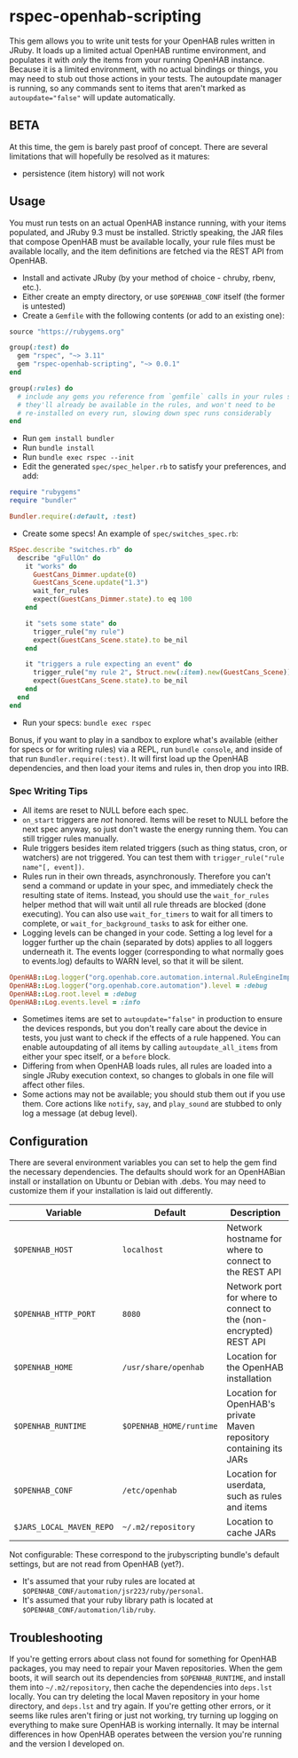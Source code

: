 # rspec-openhab-scripting

This gem allows you to write unit tests for your OpenHAB rules written in
JRuby. It loads up a limited actual OpenHAB runtime environment, and populates
it with _only_ the items from your running OpenHAB instance. Because it is
a limited environment, with no actual bindings or things, you may need to stub
out those actions in your tests. The autoupdate manager is running, so any
commands sent to items that aren't marked as `autoupdate="false"` will update
automatically.

## BETA

At this time, the gem is barely past proof of concept. There are several
limitations that will hopefully be resolved as it matures:
 * persistence (item history) will not work

## Usage

You must run tests on an actual OpenHAB instance running, with your items
populated, and JRuby 9.3 must be installed. Strictly speaking, the JAR files
that compose OpenHAB must be available locally, your rule files must be
available locally, and the item definitions are fetched via the REST API from
OpenHAB.

 * Install and activate JRuby (by your method of choice - chruby, rbenv, etc.).
 * Either create an empty directory, or use `$OPENHAB_CONF` itself (the former
   is untested)
 * Create a `Gemfile` with the following contents (or add to an existing one):
```ruby
source "https://rubygems.org"

group(:test) do
  gem "rspec", "~> 3.11"
  gem "rspec-openhab-scripting", "~> 0.0.1"
end

group(:rules) do
  # include any gems you reference from `gemfile` calls in your rules so that
  # they'll already be available in the rules, and won't need to be
  # re-installed on every run, slowing down spec runs considerably
end
```
 * Run `gem install bundler`
 * Run `bundle install`
 * Run `bundle exec rspec --init`
 * Edit the generated `spec/spec_helper.rb` to satisfy your preferences, and
 add:
```ruby
require "rubygems"
require "bundler"

Bundler.require(:default, :test)
```
 * Create some specs! An example of `spec/switches_spec.rb`:
```ruby
RSpec.describe "switches.rb" do
  describe "gFullOn" do
    it "works" do
      GuestCans_Dimmer.update(0)
      GuestCans_Scene.update("1.3")
      wait_for_rules
      expect(GuestCans_Dimmer.state).to eq 100
    end

    it "sets some state" do
      trigger_rule("my rule")
      expect(GuestCans_Scene.state).to be_nil
    end

    it "triggers a rule expecting an event" do
      trigger_rule("my rule 2", Struct.new(:item).new(GuestCans_Scene))
      expect(GuestCans_Scene.state).to be_nil
    end
  end
end
```
 * Run your specs: `bundle exec rspec`

Bonus, if you want to play in a sandbox to explore what's available (either for
specs or for writing rules) via a REPL, run `bundle console`, and inside of that
run `Bundler.require(:test)`. It will first load up the OpenHAB dependencies,
and then load your items and rules in, then drop you into IRB.

### Spec Writing Tips

 * All items are reset to NULL before each spec.
 * `on_start` triggers are _not_ honored. Items will be reset to NULL before
   the next spec anyway, so just don't waste the energy running them. You
   can still trigger rules manually.
 * Rule triggers besides item related triggers (such as
   thing status, cron, or watchers) are not triggered. You can test them with
   `trigger_rule("rule name"[, event])`.
 * Rules run in their own threads, asynchronously. Therefore you can't
   send a command or update in your spec, and immediately check the
   resulting state of items. Instead, you should use the `wait_for_rules`
   helper method that will wait until all rule threads are blocked (done
   executing). You can also use `wait_for_timers` to wait for all timers
   to complete, or `wait_for_background_tasks` to ask for either one.
 * Logging levels can be changed in your code. Setting a log level for a logger
   further up the chain (separated by dots) applies to all loggers underneath
   it. The events logger (corresponding to what normally goes to events.log)
   defaults to WARN level, so that it will be silent.
```ruby
OpenHAB::Log.logger("org.openhab.core.automation.internal.RuleEngineImpl").level = :debug
OpenHAB::Log.logger("org.openhab.core.automation").level = :debug
OpenHAB::Log.root.level = :debug
OpenHAB::Log.events.level = :info
```
 * Sometimes items are set to `autoupdate="false"` in production to ensure the
   devices responds, but you don't really care about the device in tests, you
   just want to check if the effects of a rule happened. You can enable
   autoupdating of all items by calling `autoupdate_all_items` from either
   your spec itself, or a `before` block.
 * Differing from when OpenHAB loads rules, all rules are loaded into a single
   JRuby execution context, so changes to globals in one file will affect other
   files.
 * Some actions may not be available; you should stub them out if you use them.
   Core actions like `notify`, `say`, and `play_sound` are stubbed to only log
   a message (at debug level).

## Configuration

There are several environment variables you can set to help the gem find the
necessary dependencies. The defaults should work for an OpenHABian install
or installation on Ubuntu or Debian with .debs. You may need to customize them
if your installation is laid out differently.

| Variable                 | Default                 | Description                                                         |
| ------------------------ | ----------------------- | ------------------------------------------------------------------- |
| `$OPENHAB_HOST`          | `localhost`             | Network hostname for where to connect to the REST API               |
| `$OPENHAB_HTTP_PORT`     | `8080`                  | Network port for where to connect to the (non-encrypted) REST API   |
| `$OPENHAB_HOME`          | `/usr/share/openhab`    | Location for the OpenHAB installation                               |
| `$OPENHAB_RUNTIME`       | `$OPENHAB_HOME/runtime` | Location for OpenHAB's private Maven repository containing its JARs |
| `$OPENHAB_CONF`          | `/etc/openhab`          | Location for userdata, such as rules and items                      |
| `$JARS_LOCAL_MAVEN_REPO` | `~/.m2/repository`      | Location to cache JARs                                              |

Not configurable:
 These correspond to the jrubyscripting bundle's default settings, but are not read from OpenHAB (yet?).
 * It's assumed that your ruby rules are located at `$OPENHAB_CONF/automation/jsr223/ruby/personal`.
 * It's assumed that your ruby library path is located at `$OPENHAB_CONF/automation/lib/ruby`.

## Troubleshooting

If you're getting errors about class not found for something for OpenHAB
packages, you may need to repair your Maven repositories. When the gem boots,
it will search out its dependencies from `$OPENHAB_RUNTIME`, and install them
into `~/.m2/repository`, then cache the dependencies into `deps.lst` locally.
You can try deleting the local Maven repository in your home directory, and
`deps.lst` and try again. If you're getting other errors, or it seems like
rules aren't firing or just not working, try turning up logging on everything
to make sure OpenHAB is working internally. It may be internal differences in
how OpenHAB operates between the version you're running and the version I
developed on.
